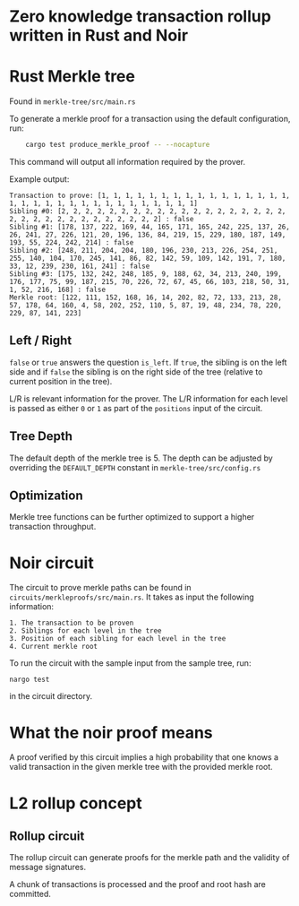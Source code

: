 # Zero knowledge transaction rollup written in Rust and Noir


# Rust Merkle tree
Found in `merkle-tree/src/main.rs`

To generate a merkle proof for a transaction using the default configuration, run:

```bash
    cargo test produce_merkle_proof -- --nocapture
```

This command will output all information required by the prover.

Example output:

```
Transaction to prove: [1, 1, 1, 1, 1, 1, 1, 1, 1, 1, 1, 1, 1, 1, 1, 1, 1, 1, 1, 1, 1, 1, 1, 1, 1, 1, 1, 1, 1, 1, 1, 1]
Sibling #0: [2, 2, 2, 2, 2, 2, 2, 2, 2, 2, 2, 2, 2, 2, 2, 2, 2, 2, 2, 2, 2, 2, 2, 2, 2, 2, 2, 2, 2, 2, 2, 2] : false
Sibling #1: [178, 137, 222, 169, 44, 165, 171, 165, 242, 225, 137, 26, 26, 241, 27, 226, 121, 20, 196, 136, 84, 219, 15, 229, 180, 187, 149, 193, 55, 224, 242, 214] : false
Sibling #2: [248, 211, 204, 204, 180, 196, 230, 213, 226, 254, 251, 255, 140, 104, 170, 245, 141, 86, 82, 142, 59, 109, 142, 191, 7, 180, 33, 12, 239, 230, 161, 241] : false
Sibling #3: [175, 132, 242, 248, 185, 9, 188, 62, 34, 213, 240, 199, 176, 177, 75, 99, 187, 215, 70, 226, 72, 67, 45, 66, 103, 218, 50, 31, 1, 52, 216, 168] : false
Merkle root: [122, 111, 152, 168, 16, 14, 202, 82, 72, 133, 213, 28, 57, 178, 64, 160, 4, 58, 202, 252, 110, 5, 87, 19, 48, 234, 78, 220, 229, 87, 141, 223]
```

## Left / Right
`false` or `true` answers the question `is_left`. If `true`, the sibling is on the left side and if `false` the sibling is on the right side of the tree (relative to current position in the tree). 

L/R is relevant information for the prover. The L/R information for each level is passed as either `0` or `1` as part of the `positions` input of the circuit.

## Tree Depth

The default depth of the merkle tree is 5. The depth can be adjusted by overriding the `DEFAULT_DEPTH` constant in `merkle-tree/src/config.rs`

## Optimization

Merkle tree functions can be further optimized to support a higher transaction throughput.

# Noir circuit

The circuit to prove merkle paths can be found in `circuits/merkleproofs/src/main.rs`. It takes as input the following information:

```
1. The transaction to be proven
2. Siblings for each level in the tree
3. Position of each sibling for each level in the tree
4. Current merkle root
```

To run the circuit with the sample input from the sample tree, run:

```
nargo test
```

in the circuit directory.

# What the noir proof means

A proof verified by this circuit implies a high probability that one knows a valid transaction in the given merkle tree with the provided merkle root.


# L2 rollup concept

## Rollup circuit
The rollup circuit can generate proofs for the merkle path and the validity of message signatures.

A chunk of transactions is processed and the proof and root hash are committed.

